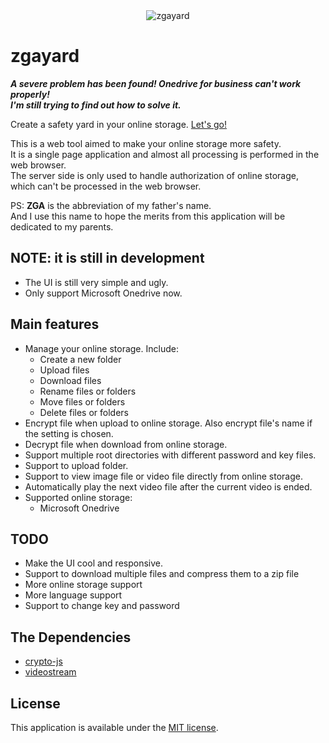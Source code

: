 <div align="center"><img src="https://zboris12.github.io/zgayard/src/logo.png" title="zgayard"></div>

# zgayard
___A severe problem has been found! Onedrive for business can't work properly!  
I'm still trying to find out how to solve it.___

Create a safety yard in your online storage. [Let's go!](https://zboris12.github.io/zgayard/src/)  

This is a web tool aimed to make your online storage more safety.  
It is a single page application and almost all processing is performed in the web browser.  
The server side is only used to handle authorization of online storage, which can't be processed in the web browser.

PS: __ZGA__ is the abbreviation of my father's name.  
And I use this name to hope the merits from this application will be dedicated to my parents.

## NOTE: it is still in development

* The UI is still very simple and ugly.
* Only support Microsoft Onedrive now.

## Main features

* Manage your online storage. Include:
  * Create a new folder
  * Upload files
  * Download files
  * Rename files or folders
  * Move files or folders
  * Delete files or folders
* Encrypt file when upload to online storage. Also encrypt file's name if the setting is chosen.
* Decrypt file when download from online storage.
* Support multiple root directories with different password and key files.
* Support to upload folder.
* Support to view image file or video file directly from online storage.
* Automatically play the next video file after the current video is ended.
* Supported online storage:
  * Microsoft Onedrive

## TODO

* Make the UI cool and responsive.
* Support to download multiple files and compress them to a zip file
* More online storage support
* More language support
* Support to change key and password

## The Dependencies

* [crypto-js](https://github.com/brix/crypto-js)
* [videostream](https://github.com/jhiesey/videostream)

## License

This application is available under the
[MIT license](https://opensource.org/licenses/MIT).
